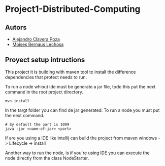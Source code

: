 # Project1-Distributed-Computing

## Autors
- [Alejandro Clavera Poza](https://github.com/alejandroclavera/)
- [Moises Bernaus Lechosa](https://github.com/MoisesBernaus/)
## Proyect setup intructions
This project it is building with maven tool to install the difference dependencies that protect needs to run.

To run a node whiout ide must be generate a jar file, todo this put the next command in the  root project directory.
```
mvn install
```
In the targt folder you can find de jar generated. To run a node you must put the next command.
```
# By default the port is 1099
java -jar <name-of-jar> <port>
```

If are you using a IDE like intellij can build the project from maven windows -> Lifecycle -> install 

Another way to run the node, is if you're using IDE you can execute the node directly from the class NodeStarter.
